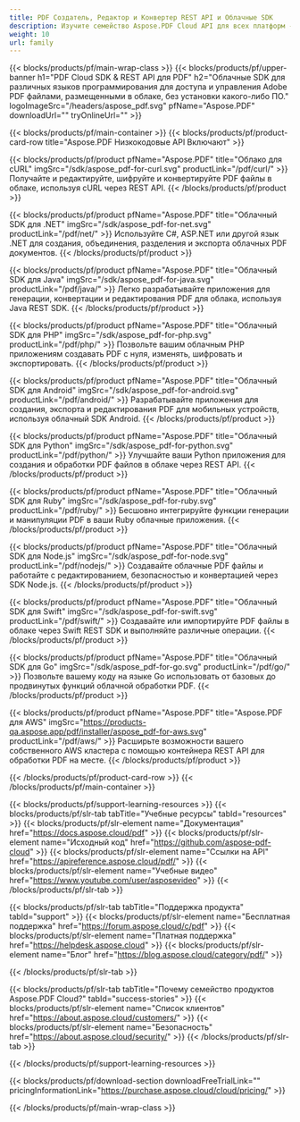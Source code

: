 ```yaml
---
title: PDF Создатель, Редактор и Конвертер REST API и Облачные SDK
description: Изучите семейство Aspose.PDF Cloud API для всех платформ - Android, Java, Swift и другие. Унифицированная обработка PDF в облаке.
weight: 10
url: family
---
```


{{< blocks/products/pf/main-wrap-class >}}
{{< blocks/products/pf/upper-banner h1="PDF Cloud SDK & REST API для PDF" h2="Облачные SDK для различных языков программирования для доступа и управления Adobe PDF файлами, размещенными в облаке, без установки какого-либо ПО." logoImageSrc="/headers/aspose_pdf.svg" pfName="Aspose.PDF" downloadUrl="" tryOnlineUrl="" >}}

{{< blocks/products/pf/main-container >}}
{{< blocks/products/pf/product-card-row title="Aspose.PDF Низкокодовые API Включают" >}}

{{< blocks/products/pf/product pfName="Aspose.PDF" title="Облако для cURL" imgSrc="/sdk/aspose_pdf-for-curl.svg" productLink="/pdf/curl/" >}}
Получайте и редактируйте, шифруйте и конвертируйте PDF файлы в облаке, используя cURL через REST API.
{{< /blocks/products/pf/product >}}

{{< blocks/products/pf/product pfName="Aspose.PDF" title="Облачный SDK для .NET" imgSrc="/sdk/aspose_pdf-for-net.svg" productLink="/pdf/net/" >}}
Используйте C#, ASP.NET или другой язык .NET для создания, объединения, разделения и экспорта облачных PDF документов.
{{< /blocks/products/pf/product >}}

{{< blocks/products/pf/product pfName="Aspose.PDF" title="Облачный SDK для Java" imgSrc="/sdk/aspose_pdf-for-java.svg" productLink="/pdf/java/" >}}
Легко разрабатывайте приложения для генерации, конвертации и редактирования PDF для облака, используя Java REST SDK.
{{< /blocks/products/pf/product >}}

{{< blocks/products/pf/product pfName="Aspose.PDF" title="Облачный SDK для PHP" imgSrc="/sdk/aspose_pdf-for-php.svg" productLink="/pdf/php/" >}}
Позвольте вашим облачным PHP приложениям создавать PDF с нуля, изменять, шифровать и экспортировать.
{{< /blocks/products/pf/product >}}

{{< blocks/products/pf/product pfName="Aspose.PDF" title="Облачный SDK для Android" imgSrc="/sdk/aspose_pdf-for-android.svg" productLink="/pdf/android/" >}}
Разрабатывайте приложения для создания, экспорта и редактирования PDF для мобильных устройств, используя облачный SDK Android.
{{< /blocks/products/pf/product >}}

{{< blocks/products/pf/product pfName="Aspose.PDF" title="Облачный SDK для Python" imgSrc="/sdk/aspose_pdf-for-python.svg" productLink="/pdf/python/" >}}
Улучшайте ваши Python приложения для создания и обработки PDF файлов в облаке через REST API.
{{< /blocks/products/pf/product >}}

{{< blocks/products/pf/product pfName="Aspose.PDF" title="Облачный SDK для Ruby" imgSrc="/sdk/aspose_pdf-for-ruby.svg" productLink="/pdf/ruby/" >}}
Бесшовно интегрируйте функции генерации и манипуляции PDF в ваши Ruby облачные приложения.
{{< /blocks/products/pf/product >}}

{{< blocks/products/pf/product pfName="Aspose.PDF" title="Облачный SDK для Node.js" imgSrc="/sdk/aspose_pdf-for-node.svg" productLink="/pdf/nodejs/" >}}
Создавайте облачные PDF файлы и работайте с редактированием, безопасностью и конвертацией через SDK Node.js.
{{< /blocks/products/pf/product >}}

{{< blocks/products/pf/product pfName="Aspose.PDF" title="Облачный SDK для Swift" imgSrc="/sdk/aspose_pdf-for-swift.svg" productLink="/pdf/swift/" >}}
Создавайте или импортируйте PDF файлы в облаке через Swift REST SDK и выполняйте различные операции.
{{< /blocks/products/pf/product >}}

{{< blocks/products/pf/product pfName="Aspose.PDF" title="Облачный SDK для Go" imgSrc="/sdk/aspose_pdf-for-go.svg" productLink="/pdf/go/" >}}
Позвольте вашему коду на языке Go использовать от базовых до продвинутых функций облачной обработки PDF.
{{< /blocks/products/pf/product >}}

{{< blocks/products/pf/product pfName="Aspose.PDF" title="Aspose.PDF для AWS" imgSrc="https://products-qa.aspose.app/pdf/installer/aspose_pdf-for-aws.svg" productLink="/pdf/aws/" >}}
Расширьте возможности вашего собственного AWS кластера с помощью контейнера REST API для обработки PDF на месте.
{{< /blocks/products/pf/product >}}

{{< /blocks/products/pf/product-card-row >}}
{{< /blocks/products/pf/main-container >}}

{{< blocks/products/pf/support-learning-resources >}}
{{< blocks/products/pf/slr-tab tabTitle="Учебные ресурсы" tabId="resources" >}}
{{< blocks/products/pf/slr-element name="Документация" href="https://docs.aspose.cloud/pdf" >}}
{{< blocks/products/pf/slr-element name="Исходный код" href="https://github.com/aspose-pdf-cloud" >}}
{{< blocks/products/pf/slr-element name="Ссылки на API" href="https://apireference.aspose.cloud/pdf/" >}}
{{< blocks/products/pf/slr-element name="Учебные видео" href="https://www.youtube.com/user/asposevideo" >}}
{{< /blocks/products/pf/slr-tab >}}

{{< blocks/products/pf/slr-tab tabTitle="Поддержка продукта" tabId="support" >}}
{{< blocks/products/pf/slr-element name="Бесплатная поддержка" href="https://forum.aspose.cloud/c/pdf" >}}
{{< blocks/products/pf/slr-element name="Платная поддержка" href="https://helpdesk.aspose.cloud" >}}
{{< blocks/products/pf/slr-element name="Блог" href="https://blog.aspose.cloud/category/pdf/" >}}

{{< /blocks/products/pf/slr-tab >}}

{{< blocks/products/pf/slr-tab tabTitle="Почему семейство продуктов Aspose.PDF Cloud?" tabId="success-stories" >}}
{{< blocks/products/pf/slr-element name="Список клиентов" href="https://about.aspose.cloud/customers/" >}}
{{< blocks/products/pf/slr-element name="Безопасность" href="https://about.aspose.cloud/security/" >}}
{{< /blocks/products/pf/slr-tab >}}

{{< /blocks/products/pf/support-learning-resources >}}

{{< blocks/products/pf/download-section downloadFreeTrialLink="" pricingInformationLink="https://purchase.aspose.cloud/cloud/pricing/" >}}

{{< /blocks/products/pf/main-wrap-class >}}

